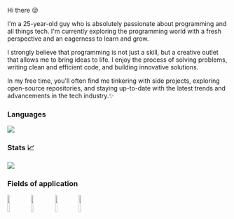 Hi there 😜

I'm a 25-year-old guy who is absolutely passionate about programming and all things tech. I'm currently exploring the programming world with a fresh perspective and an eagerness to learn and grow.

I strongly believe that programming is not just a skill, but a creative outlet that allows me to bring ideas to life. I enjoy the process of solving problems, writing clean and efficient code, and building innovative solutions.

In my free time, you'll often find me tinkering with side projects, exploring open-source repositories, and staying up-to-date with the latest trends and advancements in the tech industry.✨

### Languages
<img src="https://github-readme-stats.vercel.app/api/top-langs?username=EricaCandido"/>


### Stats 📈
<img src="https://github-readme-stats.vercel.app/api?username=EricaCandido&show_icons=true"/>  

### Fields of application
<code><img width="10%" src="https://www.vectorlogo.zone/logos/javascript/javascript-horizontal.svg"></code>
<code><img width="10%" src="https://www.vectorlogo.zone/logos/w3_html5/w3_html5-ar21.svg"></code>
<code><img width="10%" src="https://www.vectorlogo.zone/logos/w3_css/w3_css-ar21.svg"></code>
<code><img width="10%" src="https://www.vectorlogo.zone/logos/reactjs/reactjs-ar21.svg"></code>

